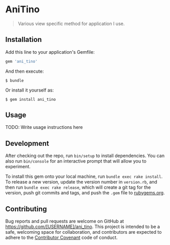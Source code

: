 # AniTino

> Various view specific method for application I use.

## Installation

Add this line to your application's Gemfile:

```ruby
gem 'ani_tino'
```

And then execute:

    $ bundle

Or install it yourself as:

    $ gem install ani_tino

## Usage

TODO: Write usage instructions here

## Development

After checking out the repo, run `bin/setup` to install dependencies. You can also run `bin/console` for an interactive prompt that will allow you to experiment.

To install this gem onto your local machine, run `bundle exec rake install`. To release a new version, update the version number in `version.rb`, and then run `bundle exec rake release`, which will create a git tag for the version, push git commits and tags, and push the `.gem` file to [rubygems.org](https://rubygems.org).

## Contributing

Bug reports and pull requests are welcome on GitHub at https://github.com/[USERNAME]/ani_tino. This project is intended to be a safe, welcoming space for collaboration, and contributors are expected to adhere to the [Contributor Covenant](http://contributor-covenant.org) code of conduct.

